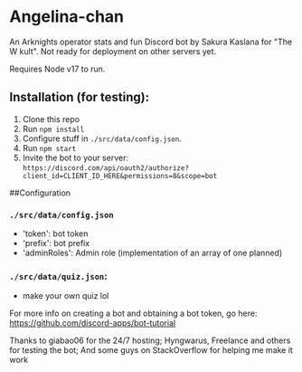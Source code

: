 # Angelina-chan

An Arknights operator stats and fun Discord bot by Sakura Kaslana for "The W kult". Not ready for deployment on other servers yet.


Requires Node v17 to run.

## Installation (for testing):
1. Clone this repo
2. Run `npm install`
3. Configure stuff in `./src/data/config.json`.
4. Run `npm start`
5. Invite the bot to your server: `https://discord.com/api/oauth2/authorize?client_id=CLIENT_ID_HERE&permissions=8&scope=bot`

##Configuration
 
### `./src/data/config.json`
- 'token': bot token
- 'prefix': bot prefix
- 'adminRoles': Admin role (implementation of an array of one planned)

### `./src/data/quiz.json`: 
- make your own quiz lol

For more info on creating a bot and obtaining a bot token, go here: https://github.com/discord-apps/bot-tutorial

Thanks to giabao06 for the 24/7 hosting; Hyngwarus, Freelance and others for testing the bot; And some guys on StackOverflow for helping me make it work
